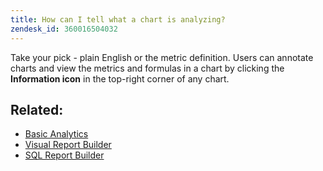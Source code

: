 ```yaml
---
title: How can I tell what a chart is analyzing?
zendesk_id: 360016504032
---
```


Take your pick - plain English or the metric definition. Users can annotate charts and view the metrics and formulas in a chart by clicking the **Information icon** in the top-right corner of any chart.

## Related:

* [Basic Analytics](../data-analyst/analysis/basic-analytics.md)
* [Visual Report Builder](../../data-user/reports/ess-rpt-build-visual.md)
* [SQL Report Builder](../data-analyst/dev-reports/what-is-sql-rprt-bldr-.md)